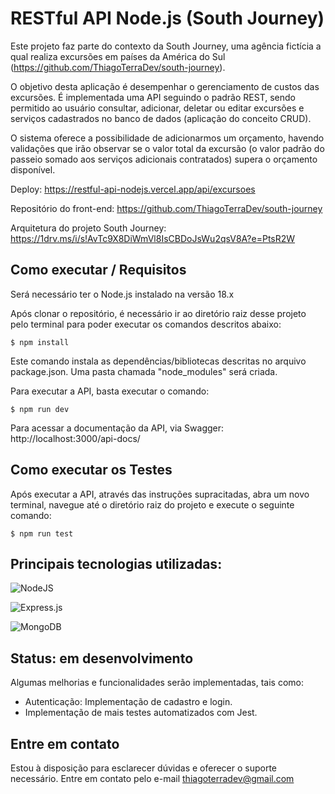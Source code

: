 # RESTful API Node.js (South Journey)

Este projeto faz parte do contexto da South Journey, uma agência fictícia a qual realiza excursões em países da América do Sul (https://github.com/ThiagoTerraDev/south-journey).

O objetivo desta aplicação é desempenhar o gerenciamento de custos das excursões. É implementada uma API seguindo o padrão REST, sendo permitido ao usuário consultar, adicionar, deletar ou editar excursões e serviços cadastrados no banco de dados (aplicação do conceito CRUD).

O sistema oferece a possibilidade de adicionarmos um orçamento, havendo validações que irão observar se o valor total da excursão (o valor padrão do passeio somado aos serviços adicionais contratados) supera o orçamento disponível.

Deploy: https://restful-api-nodejs.vercel.app/api/excursoes

Repositório do front-end: https://github.com/ThiagoTerraDev/south-journey

Arquitetura do projeto South Journey: https://1drv.ms/i/s!AvTc9X8DiWmVl8IsCBDoJsWu2qsV8A?e=PtsR2W


## Como executar / Requisitos

Será necessário ter o Node.js instalado na versão 18.x

Após clonar o repositório, é necessário ir ao diretório raiz desse projeto pelo terminal para poder executar os comandos descritos abaixo:

```
$ npm install

```
Este comando instala as dependências/bibliotecas descritas no arquivo package.json. Uma pasta chamada "node_modules" será criada.


Para executar a API, basta executar o comando:

```
$ npm run dev

```

Para acessar a documentação da API, via Swagger: http://localhost:3000/api-docs/


## Como executar os Testes

Após executar a API, através das instruções supracitadas, abra um novo terminal, navegue até o diretório raiz do projeto e execute o seguinte comando:

```
$ npm run test

```


## Principais tecnologias utilizadas:
![NodeJS](https://img.shields.io/badge/node.js-6DA55F?style=for-the-badge&logo=node.js&logoColor=white)

![Express.js](https://img.shields.io/badge/express.js-%23404d59.svg?style=for-the-badge&logo=express&logoColor=%2361DAFB)

![MongoDB](https://img.shields.io/badge/MongoDB-%234ea94b.svg?style=for-the-badge&logo=mongodb&logoColor=white)


## Status: em desenvolvimento

Algumas melhorias e funcionalidades serão implementadas, tais como:

- Autenticação: Implementação de cadastro e login.
- Implementação de mais testes automatizados com Jest.


## Entre em contato

Estou à disposição para esclarecer dúvidas e oferecer o suporte necessário. Entre em contato pelo e-mail thiagoterradev@gmail.com
